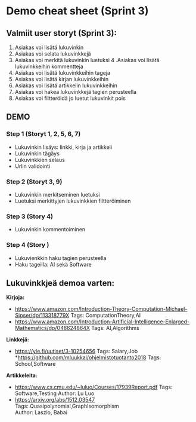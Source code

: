 # Demo cheat sheet (Sprint 3)

## Valmiit user storyt (Sprint 3):

1. Asiakas voi lisätä lukuvinkin
2. Asiakas voi selata lukuvinkkejä
3. Asiakas voi merkitä lukuvinkin luetuksi
4 .Asiakas voi lisätä lukuvinkkeihin kommentteja
5. Asiakas voi lisätä lukuvinkkeihin tageja
6. Asiakas voi lisätä kirjan lukuvinkkeihin
7. Asiakas voi lisätä artikkelin lukuvinkkeihin
8. Asiakas voi hakea lukuvinkkejä tagien perusteella
9. Asiakas voi filtteröidä jo luetut lukuvinkit pois

## DEMO

### Step 1 (Storyt 1, 2, 5, 6, 7)

* Lukuvinkin lisäys: linkki, kirja ja artikkeli
* Lukuvinkin tägäys
* Lukuvinkkien selaus
* Urlin validointi

### Step 2 (Storyt 3, 9)

* Lukuvinkin merkitseminen luetuksi
* Luetuksi merkittyjen lukuvinkkien filtteröiminen

### Step 3 (Story 4)

* Lukuvinkin kommentoiminen

### Step 4 (Story )

* Lukuvienkkin haku tagien perusteella
* Haku tageilla: AI sekä Software


## Lukuvinkkjeä demoa varten:

**Kirjoja:**

* https://www.amazon.com/Introduction-Theory-Computation-Michael-Sipser/dp/113318779X 
Tags: ComputationTheory,AI
* https://www.amazon.com/Introduction-Artificial-Intelligence-Enlarged-Mathematics/dp/048624864X
Tags: AI,Algorithms

**Linkkejä:**

* https://yle.fi/uutiset/3-10254656   Tags: Salary,Job
*https://github.com/mluukkai/ohjelmistotuotanto2018 Tags: School,Software

**Artikkeleita:**

* https://www.cs.cmu.edu/~luluo/Courses/17939Report.pdf 
Tags: Software,Testing
Author: Lu Luo
* https://arxiv.org/abs/1512.03547   
Tags: Quasipolynomial,GraphIsomorphism  
Author: Laszlo, Babai

 
